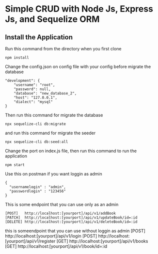 # Simple CRUD with Node Js, Express Js, and Sequelize ORM

## Install the Application

Run this command from the directory when you first clone

    npm install

Change the config.json on config file with your config before migrate the database

    "development": {
        "username": "root",
        "password": null,
        "database": "new_database_2",
        "host": "127.0.0.1",
        "dialect": "mysql"
    }
    

Then run this command for migrate the database

    npx sequelize-cli db:migrate

and run this command for migrate the seeder

    npx sequelize-cli db:seed:all

Change the port on index.js file, then run this command to run the application

    npm start

Use this on postman if you want loggin as admin

    {
      "usernamelogin" : "admin",
      "passwordlogin" : "123456"
    }

This is some endpoint that you can use only as an admin

    [POST]   http://localhost:[yourport]/api/v1/addBook
    [PATCH]  http://localhost:[yourport]/api/v1/updateBook/id=:id
    [DELETE] http://localhost:[yourport]/api/v1/deleteBook/id=:id

this is someendpoint that you can use without loggin as admin
    [POST] http://localhost:[yourport]/api/v1/login
    [POST] http://localhost:[yourport]/api/v1/register
    [GET]  http://localhost:[yourport]/api/v1/books
    [GET]  http://localhost:[yourport]/api/v1/book/id=:id